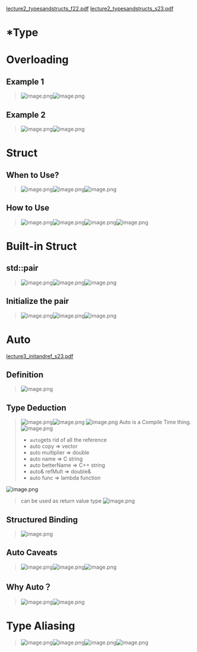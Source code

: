 [lecture2_typesandstructs_f22.pdf](https://www.yuque.com/attachments/yuque/0/2022/pdf/12393765/1672379120745-de9bfcb3-9f1e-4d1f-a277-e1a792ba0e5a.pdf)
[lecture2_typesandstructs_s23.pdf](https://www.yuque.com/attachments/yuque/0/2023/pdf/12393765/1692351376239-10530862-36a4-4f29-b29a-c908bf191887.pdf)

# *Type
> 




# Overloading
## Example 1
> ![image.png](./Types_and_Structs.assets/20231114_1946276425.png)![image.png](./Types_and_Structs.assets/20231114_1946285389.png)



## Example 2
> ![image.png](./Types_and_Structs.assets/20231114_1946305093.png)![image.png](./Types_and_Structs.assets/20231114_1946321249.png)


# Struct
## When to Use?
> ![image.png](./Types_and_Structs.assets/20231114_1946346996.png)![image.png](./Types_and_Structs.assets/20231114_1946364668.png)![image.png](./Types_and_Structs.assets/20231114_1946383126.png)


## How to Use
> ![image.png](./Types_and_Structs.assets/20231114_1946402472.png)![image.png](./Types_and_Structs.assets/20231114_1946429390.png)![image.png](./Types_and_Structs.assets/20231114_1946443229.png)![image.png](./Types_and_Structs.assets/20231114_1946454596.png)



# Built-in Struct
## std::pair
> ![image.png](./Types_and_Structs.assets/20231114_1946476942.png)![image.png](./Types_and_Structs.assets/20231114_1946489025.png)![image.png](./Types_and_Structs.assets/20231114_1946508186.png)



## Initialize the pair
> ![image.png](./Types_and_Structs.assets/20231114_1946526176.png)![image.png](./Types_and_Structs.assets/20231114_1946535386.png)![image.png](./Types_and_Structs.assets/20231114_1946556134.png)





# Auto
[lecture3_initandref_s23.pdf](https://www.yuque.com/attachments/yuque/0/2023/pdf/12393765/1692413364277-ee8936f1-8506-451d-8c60-95a80da9e772.pdf)
## Definition
> ![image.png](./Types_and_Structs.assets/20231114_1946575636.png)


## Type Deduction
> ![image.png](./Types_and_Structs.assets/20231114_1946595348.png)![image.png](./Types_and_Structs.assets/20231114_1947004143.png)
> ![image.png](./Types_and_Structs.assets/20231114_1947016152.png)
> Auto is a Compile Time thing.
> ![image.png](./Types_and_Structs.assets/20231114_1947031793.png)
> - `auto`gets rid of all the reference
> - auto copy => vector<string>
> - auto multiplier => double
> - auto name => C string
> - auto betterName => C++ string
> - auto& refMult => double&
> - auto func => lambda function
> 
![image.png](./Types_and_Structs.assets/20231114_1947053232.png)
> can be used as return value type
> ![image.png](./Types_and_Structs.assets/20231114_1947074010.png)




## Structured Binding
> ![image.png](./Types_and_Structs.assets/20231114_1947084568.png)




## Auto Caveats
> ![image.png](./Types_and_Structs.assets/20231114_1947104762.png)![image.png](./Types_and_Structs.assets/20231114_1947137205.png)![image.png](./Types_and_Structs.assets/20231114_1947145638.png)



## Why Auto？
> ![image.png](./Types_and_Structs.assets/20231114_1947162295.png)![image.png](./Types_and_Structs.assets/20231114_1947187534.png)



# Type Aliasing
> ![image.png](./Types_and_Structs.assets/20231114_1947206055.png)![image.png](./Types_and_Structs.assets/20231114_1947227242.png)![image.png](./Types_and_Structs.assets/20231114_1947254014.png)![image.png](./Types_and_Structs.assets/20231114_1947275128.png)


